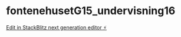 # fontenehusetG15_undervisning16

[Edit in StackBlitz next generation editor ⚡️](https://stackblitz.com/~/github.com/JulieKodehode/fontenehusetG15_undervisning16)